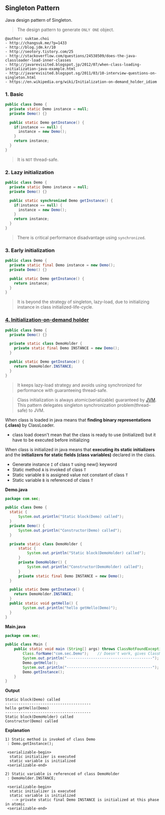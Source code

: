 ## Singleton Pattern
Java design pattern of Singleton.

> The design pattern to generate `ONLY ONE` object.

```
@author: suktae.choi
- http://changsuk.me/?p=1433
- http://blog.jdm.kr/10
- http://seotory.tistory.com/25
- http://stackoverflow.com/questions/24538509/does-the-java-classloader-load-inner-classes
- http://javarevisited.blogspot.jp/2012/07/when-class-loading-initialization-java-example.html
- http://javarevisited.blogspot.sg/2011/03/10-interview-questions-on-singleton.html
- https://en.wikipedia.org/wiki/Initialization-on-demand_holder_idiom
```

### 1. Basic

```java
public class Demo {
  private static Demo instance = null;
  private Demo() {}

  public static Demo getInstance() {
    if(instance == null) {
      instance = new Demo();
    }
    return instance;
  }    
}
```
> It is `NOT` thread-safe.

### 2. Lazy initialization

```java
public class Demo {
  private static Demo instance = null;
  private Demo() {}

  public static synchronized Demo getInstance() {
    if(instance == null) {
      instance = new Demo();
    }
    return instance;
  }
}
```

> There is critical performance disadvantage using `synchronized`.

### 3. Early initialization

```java
public class Demo {
  private static final Demo instance = new Demo();
  private Demo() {}

  public static Demo getInstance() {
    return instance;
  }
}
```

> It is beyond the strategy of singleton, lazy-load, due to initializing instance in class initialized-life-cycle.

### [4. Initialization-on-demand holder](https://en.wikipedia.org/wiki/Initialization-on-demand_holder_idiom)

```java
public class Demo {
  private Demo() {}

  private static class DemoHolder {
    private static final Demo INSTANCE = new Demo();
  }

  public static Demo getInstance() {
    return DemoHolder.INSTANCE;
  }  
}
```

> It keeps lazy-load strategy and avoids using synchronized for performance with guaranteeing thread-safe.

> Class initialization is always atomic(serializable) guaranteed by [JVM](http://docs.oracle.com/javase/specs/jls/se7/html/jls-12.html). This pattern delegates singleton synchronization problem(thread-safe) to JVM.

When class is loaded in java means that **finding binary representations (.class)** by ClassLoader.
 - class load doesn't mean that the class is ready to use (initialized) but it have to be executed before initializing

When class is initialized in java means that **executing its static initializers** and the **initializers for static fields (class variables)** declared in the class.
 - Generate instance `I` of class `T` using new() keyword
 - Static method `A` is invoked of class `T`
 - Static variable `B` is assigned value not constant of class `T`
 - Static variable `B` is referenced of class `T`

**Demo.java**
```java
package com.sec;

public class Demo {
  static {
	  System.out.println("Static block(Demo) called");
  }
  private Demo() {
	  System.out.println("Constructor(Demo) called");
  }

  private static class DemoHolder {
	  static {
		  System.out.println("Static block(DemoHolder) called");
	  }
	  private DemoHolder() {
		  System.out.println("Constructor(DemoHolder) called");
	  }
	  private static final Demo INSTANCE = new Demo();
  }

  public static Demo getInstance() {
    return DemoHolder.INSTANCE;
  }
  public static void getHello() {
	    System.out.println("hello getHello(Demo)");
  }  
}
```

**Main.java**
```java
package com.sec;

public class Main {
    public static void main (String[] args) throws ClassNotFoundException, InstantiationException, IllegalAccessException {
        Class.forName("com.sec.Demo");    // Doesn't work, gives ClassNotFoundException
        System.out.println("---------------------------------------");
        Demo.getHello();
        System.out.println("---------------------------------------");
        Demo.getInstance();
    }
}
```

**Output**
```
Static block(Demo) called
---------------------------------------
hello getHello(Demo)
---------------------------------------
Static block(DemoHolder) called
Constructor(Demo) called
```

**Explanation**
```
1) Static method is invoked of class Demo
 : Demo.getInstance();

 <serializable-begin>
  static initializer is executed
  static variable is initialized
 <serializable-end>

2) Static variable is referenced of class DemoHolder
 : DemoHolder.INSTANCE;

 <serializable-begin>
  static initializer is executed
  static variable is initialized
   --> private static final Demo INSTANCE is initialized at this phase in atomic
 <serializable-end>
 ```
